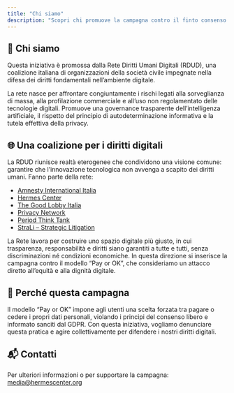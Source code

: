 ```yaml
---
title: "Chi siamo"
description: "Scopri chi promuove la campagna contro il finto consenso digitale e come partecipare."
---
```


## 🤝 Chi siamo

Questa iniziativa è promossa dalla Rete Diritti Umani Digitali (RDUD), una coalizione italiana di organizzazioni della società civile impegnate nella difesa dei diritti fondamentali nell’ambiente digitale.

La rete nasce per affrontare congiuntamente i rischi legati alla sorveglianza di massa, alla profilazione commerciale e all’uso non regolamentato delle tecnologie digitali. Promuove una governance trasparente dell’intelligenza artificiale, il rispetto del principio di autodeterminazione informativa e la tutela effettiva della privacy.

## 🌐 Una coalizione per i diritti digitali

La RDUD riunisce realtà eterogenee che condividono una visione comune: garantire che l’innovazione tecnologica non avvenga a scapito dei diritti umani. Fanno parte della rete:

* [Amnesty International Italia](https://www.amnesty.it/)
* [Hermes Center](https://www.hermescenter.org/)
* [The Good Lobby Italia](https://www.thegoodlobby.it/)
* [Privacy Network](https://www.privacynetwork.it/)
* [Period Think Tank](https://www.periodthinktank.org/)
* [StraLi – Strategic Litigation](https://www.strali.org/)


La Rete lavora per costruire uno spazio digitale più giusto, in cui trasparenza, responsabilità e diritti siano garantiti a tutte e tutti, senza discriminazioni né condizioni economiche. In questa direzione si inserisce la campagna contro il modello “Pay or OK”, che consideriamo un attacco diretto all’equità e alla dignità digitale.

## 📣 Perché questa campagna

Il modello “Pay or OK” impone agli utenti una scelta forzata tra pagare o cedere i propri dati personali, violando i principi del consenso libero e informato sanciti dal GDPR. Con questa iniziativa, vogliamo denunciare questa pratica e agire collettivamente per difendere i nostri diritti digitali.

## 📬 Contatti

Per ulteriori informazioni o per supportare la campagna: media@hermescenter.org

